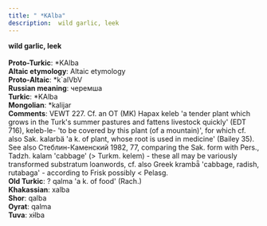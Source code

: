 ```yaml
---
title: " *KAlba"
description:  wild garlic, leek
---
```

<p data-pagefind-weight="0.5">
<strong> wild garlic, leek</strong><br><br>
<strong>Proto-Turkic</strong>:  *KAlba<br>
<strong>Altaic etymology</strong>:  Altaic etymology<br>
<strong> Proto-Altaic</strong>:  *k`alVbV<br>
<strong>Russian meaning</strong>:  черемша<br>
<strong>Turkic</strong>:  *KAlba<br>
<strong>Mongolian</strong>:  *kalijar<br>
<strong>Comments</strong>:  VEWT 227. Cf. an OT (MK) Hapax keleb 'a tender plant which grows in the Turk's summer pastures and fattens livestock quickly' (EDT 716), keleb-le- 'to be covered by this plant (of a mountain)', for which cf. also Sak. kalarbä 'a k. of plant, whose root is used in medicine' (Bailey 35). See also Стеблин-Каменский 1982, 77, comparing the Sak. form with Pers., Tadzh. kalam 'cabbage' (> Turkm. kelem) - these all may be variously transformed substratum loanwords, cf. also Greek krambǟ 'cabbage, radish, rutabaga' - according to Frisk possibly < Pelasg.<br>
<strong>Old Turkic</strong>:  ? qalma 'a k. of food' (Rach.)<br>
<strong>Khakassian</strong>:  xalba<br>
<strong>Shor</strong>:  qalba<br>
<strong>Oyrat</strong>:  qalma<br>
<strong>Tuva</strong>:  xɨlba<br>

</p>
